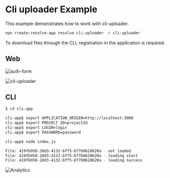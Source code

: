 # Cli uploader Example

This example demonstrates how to work with cli-uploader.

```sh
npx create-resolve-app resolve-cli-uploader -e cli-uploader
```

To download files through the CLI, registration in the application is required.

## Web 

![auth-form](https://user-images.githubusercontent.com/36447502/71248498-09501d80-232c-11ea-96b7-7ff9a298070f.png)

![cli-uploader](https://user-images.githubusercontent.com/36447502/71248375-c1c99180-232b-11ea-8e95-78485026bec8.png)

## CLI
```sh
$ cd cli-app

cli-app$ export APPLICATION_ORIGIN=http://localhost:3000
cli-app$ export PROJECT_ID=projectId
cli-app$ export LOGIN=login
cli-app$ export PASSWORD=password

cli-app$ node index.js 

File: 419fb958-28d3-4132-bff5-bf7b0b28620a - not loaded
File: 419fb958-28d3-4132-bff5-bf7b0b28620a - loading start
File: 419fb958-28d3-4132-bff5-bf7b0b28620a - loading success
```

![Analytics](https://ga-beacon.appspot.com/UA-118635726-1/examples-cli-uploader-readme?pixel)
